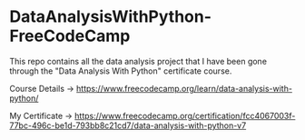 # DataAnalysisWithPython-FreeCodeCamp

This repo contains all the data analysis project that I have been gone through the "Data Analysis With Python" certificate course.

Course Details -> https://www.freecodecamp.org/learn/data-analysis-with-python/

My Certificate -> https://www.freecodecamp.org/certification/fcc4067003f-77bc-496c-be1d-793bb8c21cd7/data-analysis-with-python-v7
